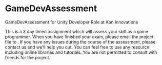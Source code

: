 # GameDevAssessment
GameDevAssessment for Unity Developer Role at Kan Innovations

This is a 3 day timed assignment which will assess your skill as a game programmer. When you have finished your exam, please email the project file to . If you have any issues during the course of the assessment, please contact us and we'll help you out.
You can feel free to use any resource including online libraries and tutorials. You are not permitted to consult with friends for the project.
